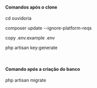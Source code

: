 <H4>Comandos após o clone</H4>
<p>cd ouvidoria</p>
<p>composer update --ignore-platform-reqs</p>
<p>copy .env.example .env</p>
<p>php artisan key:generate</p>
<br>
<H4>Comando após a criação do banco</H4>
<p>php artisan migrate</p>
